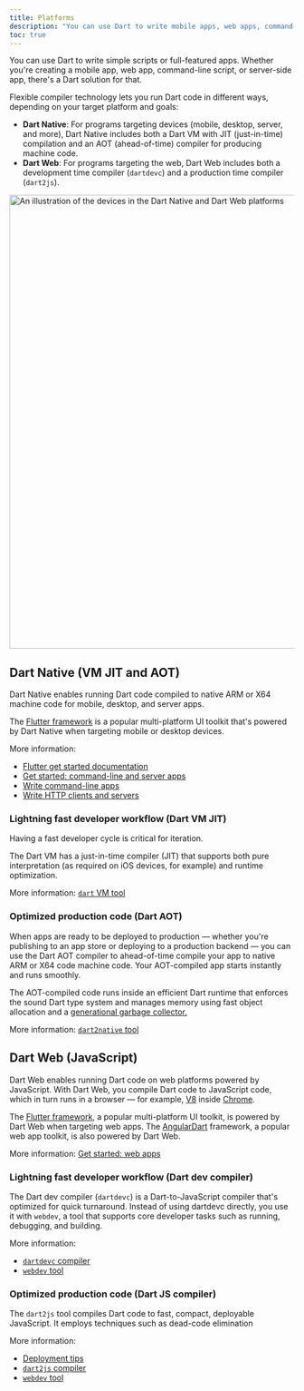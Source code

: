 ```yaml
---
title: Platforms
description: "You can use Dart to write mobile apps, web apps, command-line apps, backends, and more."
toc: true
---
```


You can use Dart to write simple scripts or full-featured apps. Whether you're
creating a mobile app, web app, command-line script, or server-side app, there's
a Dart solution for that.

Flexible compiler technology lets you run Dart code in different ways,
depending on your target platform and goals:

  * **Dart Native**: For programs targeting devices (mobile, desktop, server,
    and more), Dart Native includes both a Dart VM with JIT (just-in-time)
    compilation and an AOT (ahead-of-time) compiler for producing machine
    code.
  * **Dart Web**: For programs targeting the web, Dart Web includes both a
    development time compiler (`dartdevc`) and a production time compiler
    (`dart2js`).

<img src="{% asset Dart-platforms.svg @path %}" width="800px" alt="An illustration of the devices in the Dart Native and Dart Web platforms">

## Dart Native (VM JIT and AOT)

Dart Native enables running Dart code compiled to native ARM or X64
machine code for mobile, desktop, and server apps.

The [Flutter framework]({{site.flutter}}) is a popular multi-platform UI toolkit
that's powered by Dart Native when targeting mobile or desktop devices.

More information:
* [Flutter get started documentation]({{site.flutter}}/docs/get-started/)
* [Get started: command-line and server apps](/tutorials/server/get-started)
* [Write command-line apps](/tutorials/server/cmdline)
* [Write HTTP clients and servers](/tutorials/server/httpserver)

### Lightning fast developer workflow (Dart VM JIT)

Having a fast developer cycle is critical for iteration. 

The Dart VM has a just-in-time compiler (JIT) that supports both pure interpretation
(as required on iOS devices, for example) and runtime optimization.

More information: [`dart` VM tool](/tools/dart-vm)

### Optimized production code (Dart AOT)

When apps are ready to be deployed to production — whether you're
publishing to an app store or deploying to a production backend —
you can use the Dart AOT compiler to ahead-of-time compile your app
to native ARM or X64 code machine code.
Your AOT-compiled app starts instantly and runs smoothly.

The AOT-compiled code runs inside an efficient Dart runtime that enforces
the sound Dart type system and manages memory using fast object allocation and a [generational garbage
collector.](https://medium.com/flutter-io/flutter-dont-fear-the-garbage-collector-d69b3ff1ca30)

More information: [`dart2native` tool](/tools/dart2native)

## Dart Web (JavaScript)

Dart Web enables running Dart code on web platforms powered by
JavaScript. With Dart Web, you compile Dart code to JavaScript code, which in
turn runs in a browser — for example, [V8](https://v8.dev/) inside
[Chrome](https://www.google.com/chrome/).

The [Flutter framework]({{site.flutter}}), a popular multi-platform UI toolkit,
is powered by Dart Web when targeting web apps. The
[AngularDart]({{site.angulardart}}) framework, a popular web app toolkit, is
also powered by Dart Web.


More information: [Get started: web apps](/tutorials/web/get-started)

### Lightning fast developer workflow (Dart dev compiler)

The Dart dev compiler (`dartdevc`) is a Dart-to-JavaScript compiler
that's optimized for quick turnaround. Instead of using dartdevc directly,
you use it with `webdev`, a tool that supports core developer tasks such as
running, debugging, and building.

More information:
* [`dartdevc` compiler](/tools/dartdevc)
* [`webdev` tool](/tools/webdev)

### Optimized production code (Dart JS compiler)

The `dart2js` tool compiles Dart code to fast, compact, deployable JavaScript.
It employs techniques such as dead-code elimination

More information:
* [Deployment tips](/web/deployment)
* [`dart2js` compiler](/tools/dart2js)
* [`webdev` tool](/tools/webdev)
